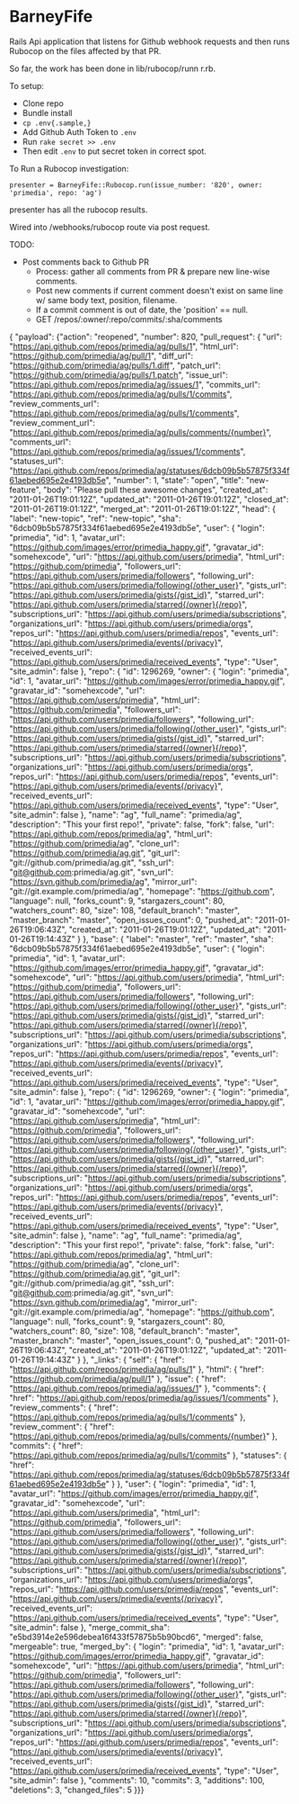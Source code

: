 # BarneyFife

Rails Api application that listens for Github webhook requests and then runs Rubocop on the files affected by that PR.

So far, the work has been done in lib/rubocop/runn r.rb.

To setup:

* Clone repo
* Bundle install
* `cp .env{.sample,}`
* Add Github Auth Token to `.env`
* Run `rake secret >> .env`
* Then edit `.env` to put secret token in correct spot.

To Run a Rubocop investigation:

`presenter = BarneyFife::Rubocop.run(issue_number: '820', owner: 'primedia', repo: 'ag')`

presenter has all the rubocop results.

Wired into /webhooks/rubocop route via post request.

TODO:

- Post comments back to Github PR
  - Process: gather all comments from PR & prepare new line-wise comments.
  - Post new comments if current comment doesn't exist on same line w/ same body text, position, filename.
  - If a commit comment is out of date, the 'position' == null.
  - GET /repos/:owner/:repo/commits/:sha/comments


{ "payload": {"action": "reopened",
  "number": 820,
  "pull_request": {
                    "url": "https://api.github.com/repos/primedia/ag/pulls/1",
                    "html_url": "https://github.com/primedia/ag/pull/1",
                    "diff_url": "https://github.com/primedia/ag/pulls/1.diff",
                    "patch_url": "https://github.com/primedia/ag/pulls/1.patch",
                    "issue_url": "https://api.github.com/repos/primedia/ag/issues/1",
                    "commits_url": "https://api.github.com/repos/primedia/ag/pulls/1/commits",
                    "review_comments_url": "https://api.github.com/repos/primedia/ag/pulls/1/comments",
                    "review_comment_url": "https://api.github.com/repos/primedia/ag/pulls/comments/{number}",
                    "comments_url": "https://api.github.com/repos/primedia/ag/issues/1/comments",
                    "statuses_url": "https://api.github.com/repos/primedia/ag/statuses/6dcb09b5b57875f334f61aebed695e2e4193db5e",
                    "number": 1,
                    "state": "open",
                    "title": "new-feature",
                    "body": "Please pull these awesome changes",
                    "created_at": "2011-01-26T19:01:12Z",
                    "updated_at": "2011-01-26T19:01:12Z",
                    "closed_at": "2011-01-26T19:01:12Z",
                    "merged_at": "2011-01-26T19:01:12Z",
                    "head": {
                      "label": "new-topic",
                      "ref": "new-topic",
                      "sha": "6dcb09b5b57875f334f61aebed695e2e4193db5e",
                      "user": {
                        "login": "primedia",
                        "id": 1,
                        "avatar_url": "https://github.com/images/error/primedia_happy.gif",
                        "gravatar_id": "somehexcode",
                        "url": "https://api.github.com/users/primedia",
                        "html_url": "https://github.com/primedia",
                        "followers_url": "https://api.github.com/users/primedia/followers",
                        "following_url": "https://api.github.com/users/primedia/following{/other_user}",
                        "gists_url": "https://api.github.com/users/primedia/gists{/gist_id}",
                        "starred_url": "https://api.github.com/users/primedia/starred{/owner}{/repo}",
                        "subscriptions_url": "https://api.github.com/users/primedia/subscriptions",
                        "organizations_url": "https://api.github.com/users/primedia/orgs",
                        "repos_url": "https://api.github.com/users/primedia/repos",
                        "events_url": "https://api.github.com/users/primedia/events{/privacy}",
                        "received_events_url": "https://api.github.com/users/primedia/received_events",
                        "type": "User",
                        "site_admin": false
                      },
                      "repo": {
                        "id": 1296269,
                        "owner": {
                          "login": "primedia",
                          "id": 1,
                          "avatar_url": "https://github.com/images/error/primedia_happy.gif",
                          "gravatar_id": "somehexcode",
                          "url": "https://api.github.com/users/primedia",
                          "html_url": "https://github.com/primedia",
                          "followers_url": "https://api.github.com/users/primedia/followers",
                          "following_url": "https://api.github.com/users/primedia/following{/other_user}",
                          "gists_url": "https://api.github.com/users/primedia/gists{/gist_id}",
                          "starred_url": "https://api.github.com/users/primedia/starred{/owner}{/repo}",
                          "subscriptions_url": "https://api.github.com/users/primedia/subscriptions",
                          "organizations_url": "https://api.github.com/users/primedia/orgs",
                          "repos_url": "https://api.github.com/users/primedia/repos",
                          "events_url": "https://api.github.com/users/primedia/events{/privacy}",
                          "received_events_url": "https://api.github.com/users/primedia/received_events",
                          "type": "User",
                          "site_admin": false
                        },
                        "name": "ag",
                        "full_name": "primedia/ag",
                        "description": "This your first repo!",
                        "private": false,
                        "fork": false,
                        "url": "https://api.github.com/repos/primedia/ag",
                        "html_url": "https://github.com/primedia/ag",
                        "clone_url": "https://github.com/primedia/ag.git",
                        "git_url": "git://github.com/primedia/ag.git",
                        "ssh_url": "git@github.com:primedia/ag.git",
                        "svn_url": "https://svn.github.com/primedia/ag",
                        "mirror_url": "git://git.example.com/primedia/ag",
                        "homepage": "https://github.com",
                        "language": null,
                        "forks_count": 9,
                        "stargazers_count": 80,
                        "watchers_count": 80,
                        "size": 108,
                        "default_branch": "master",
                        "master_branch": "master",
                        "open_issues_count": 0,
                        "pushed_at": "2011-01-26T19:06:43Z",
                        "created_at": "2011-01-26T19:01:12Z",
                        "updated_at": "2011-01-26T19:14:43Z"
                      }
                    },
                    "base": {
                      "label": "master",
                      "ref": "master",
                      "sha": "6dcb09b5b57875f334f61aebed695e2e4193db5e",
                      "user": {
                        "login": "primedia",
                        "id": 1,
                        "avatar_url": "https://github.com/images/error/primedia_happy.gif",
                        "gravatar_id": "somehexcode",
                        "url": "https://api.github.com/users/primedia",
                        "html_url": "https://github.com/primedia",
                        "followers_url": "https://api.github.com/users/primedia/followers",
                        "following_url": "https://api.github.com/users/primedia/following{/other_user}",
                        "gists_url": "https://api.github.com/users/primedia/gists{/gist_id}",
                        "starred_url": "https://api.github.com/users/primedia/starred{/owner}{/repo}",
                        "subscriptions_url": "https://api.github.com/users/primedia/subscriptions",
                        "organizations_url": "https://api.github.com/users/primedia/orgs",
                        "repos_url": "https://api.github.com/users/primedia/repos",
                        "events_url": "https://api.github.com/users/primedia/events{/privacy}",
                        "received_events_url": "https://api.github.com/users/primedia/received_events",
                        "type": "User",
                        "site_admin": false
                      },
                      "repo": {
                        "id": 1296269,
                        "owner": {
                          "login": "primedia",
                          "id": 1,
                          "avatar_url": "https://github.com/images/error/primedia_happy.gif",
                          "gravatar_id": "somehexcode",
                          "url": "https://api.github.com/users/primedia",
                          "html_url": "https://github.com/primedia",
                          "followers_url": "https://api.github.com/users/primedia/followers",
                          "following_url": "https://api.github.com/users/primedia/following{/other_user}",
                          "gists_url": "https://api.github.com/users/primedia/gists{/gist_id}",
                          "starred_url": "https://api.github.com/users/primedia/starred{/owner}{/repo}",
                          "subscriptions_url": "https://api.github.com/users/primedia/subscriptions",
                          "organizations_url": "https://api.github.com/users/primedia/orgs",
                          "repos_url": "https://api.github.com/users/primedia/repos",
                          "events_url": "https://api.github.com/users/primedia/events{/privacy}",
                          "received_events_url": "https://api.github.com/users/primedia/received_events",
                          "type": "User",
                          "site_admin": false
                        },
                        "name": "ag",
                        "full_name": "primedia/ag",
                        "description": "This your first repo!",
                        "private": false,
                        "fork": false,
                        "url": "https://api.github.com/repos/primedia/ag",
                        "html_url": "https://github.com/primedia/ag",
                        "clone_url": "https://github.com/primedia/ag.git",
                        "git_url": "git://github.com/primedia/ag.git",
                        "ssh_url": "git@github.com:primedia/ag.git",
                        "svn_url": "https://svn.github.com/primedia/ag",
                        "mirror_url": "git://git.example.com/primedia/ag",
                        "homepage": "https://github.com",
                        "language": null,
                        "forks_count": 9,
                        "stargazers_count": 80,
                        "watchers_count": 80,
                        "size": 108,
                        "default_branch": "master",
                        "master_branch": "master",
                        "open_issues_count": 0,
                        "pushed_at": "2011-01-26T19:06:43Z",
                        "created_at": "2011-01-26T19:01:12Z",
                        "updated_at": "2011-01-26T19:14:43Z"
                      }
                    },
                    "_links": {
                      "self": {
                        "href": "https://api.github.com/repos/primedia/ag/pulls/1"
                      },
                      "html": {
                        "href": "https://github.com/primedia/ag/pull/1"
                      },
                      "issue": {
                        "href": "https://api.github.com/repos/primedia/ag/issues/1"
                      },
                      "comments": {
                        "href": "https://api.github.com/repos/primedia/ag/issues/1/comments"
                      },
                      "review_comments": {
                        "href": "https://api.github.com/repos/primedia/ag/pulls/1/comments"
                      },
                      "review_comment": {
                        "href": "https://api.github.com/repos/primedia/ag/pulls/comments/{number}"
                      },
                      "commits": {
                        "href": "https://api.github.com/repos/primedia/ag/pulls/1/commits"
                      },
                      "statuses": {
                        "href": "https://api.github.com/repos/primedia/ag/statuses/6dcb09b5b57875f334f61aebed695e2e4193db5e"
                      }
                    },
                    "user": {
                      "login": "primedia",
                      "id": 1,
                      "avatar_url": "https://github.com/images/error/primedia_happy.gif",
                      "gravatar_id": "somehexcode",
                      "url": "https://api.github.com/users/primedia",
                      "html_url": "https://github.com/primedia",
                      "followers_url": "https://api.github.com/users/primedia/followers",
                      "following_url": "https://api.github.com/users/primedia/following{/other_user}",
                      "gists_url": "https://api.github.com/users/primedia/gists{/gist_id}",
                      "starred_url": "https://api.github.com/users/primedia/starred{/owner}{/repo}",
                      "subscriptions_url": "https://api.github.com/users/primedia/subscriptions",
                      "organizations_url": "https://api.github.com/users/primedia/orgs",
                      "repos_url": "https://api.github.com/users/primedia/repos",
                      "events_url": "https://api.github.com/users/primedia/events{/privacy}",
                      "received_events_url": "https://api.github.com/users/primedia/received_events",
                      "type": "User",
                      "site_admin": false
                    },
                    "merge_commit_sha": "e5bd3914e2e596debea16f433f57875b5b90bcd6",
                    "merged": false,
                    "mergeable": true,
                    "merged_by": {
                      "login": "primedia",
                      "id": 1,
                      "avatar_url": "https://github.com/images/error/primedia_happy.gif",
                      "gravatar_id": "somehexcode",
                      "url": "https://api.github.com/users/primedia",
                      "html_url": "https://github.com/primedia",
                      "followers_url": "https://api.github.com/users/primedia/followers",
                      "following_url": "https://api.github.com/users/primedia/following{/other_user}",
                      "gists_url": "https://api.github.com/users/primedia/gists{/gist_id}",
                      "starred_url": "https://api.github.com/users/primedia/starred{/owner}{/repo}",
                      "subscriptions_url": "https://api.github.com/users/primedia/subscriptions",
                      "organizations_url": "https://api.github.com/users/primedia/orgs",
                      "repos_url": "https://api.github.com/users/primedia/repos",
                      "events_url": "https://api.github.com/users/primedia/events{/privacy}",
                      "received_events_url": "https://api.github.com/users/primedia/received_events",
                      "type": "User",
                      "site_admin": false
                    },
                    "comments": 10,
                    "commits": 3,
                    "additions": 100,
                    "deletions": 3,
                    "changed_files": 5
                  }}}
